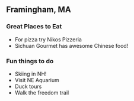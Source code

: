 ## Framingham, MA

### Great Places to Eat
- For pizza try Nikos Pizzeria
- Sichuan Gourmet has awesome Chinese food!

### Fun things to do
- Skiing in NH!
- Visit NE Aquarium
- Duck tours
- Walk the freedom trail
